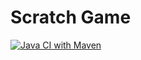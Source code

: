 # Scratch Game

[![Java CI with Maven](https://github.com/sachith89/ScratchGame/actions/workflows/maven.yml/badge.svg)](https://github.com/sachith89/ScratchGame/actions/workflows/maven.yml)